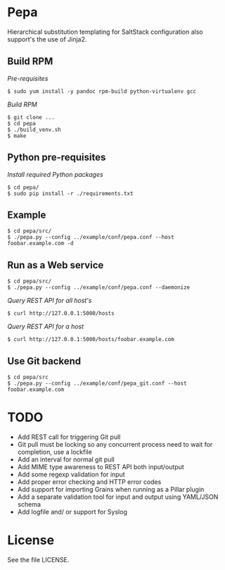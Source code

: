 # Pepa #

Hierarchical substitution templating for SaltStack configuration also support's the use of Jinja2.

## Build RPM ##

*Pre-requisites*

    $ sudo yum install -y pandoc rpm-build python-virtualenv gcc

*Build RPM*

    $ git clone ...
    $ cd pepa
    $ ./build_venv.sh
    $ make

## Python pre-requisites ##

*Install required Python packages*

    $ cd pepa/
    $ sudo pip install -r ./requirements.txt

## Example ##

    $ cd pepa/src/
    $ ./pepa.py --config ../example/conf/pepa.conf --host foobar.example.com -d

## Run as a Web service ##

    $ cd pepa/src/
    $ ./pepa.py --config ../example/conf/pepa.conf --daemonize

*Query REST API for all host's*

    $ curl http://127.0.0.1:5000/hosts

*Query REST API for a host*

    $ curl http://127.0.0.1:5000/hosts/foobar.example.com

## Use Git backend ##

    $ cd pepa/src
    $ ./pepa.py --config ../example/conf/pepa_git.conf --host foobar.example.com

# TODO #

- Add REST call for triggering Git pull
- Git pull must be locking so any concurrent process need to wait for completion, use a lockfile
- Add an interval for normal git pull
- Add MIME type awareness to REST API both input/output
- Add some regexp validation for input
- Add proper error checking and HTTP error codes
- Add support for importing Grains when running as a Pillar plugin
- Add a separate validation tool for input and output using YAML/JSON schema
- Add logfile and/ or support for Syslog

# License #

See the file LICENSE.

